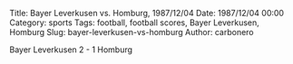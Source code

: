 Title: Bayer Leverkusen vs. Homburg, 1987/12/04
Date: 1987/12/04 00:00
Category: sports
Tags: football, football scores, Bayer Leverkusen, Homburg
Slug: bayer-leverkusen-vs-homburg
Author: carbonero


Bayer Leverkusen 2 - 1 Homburg
